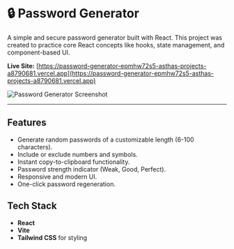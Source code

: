 # 🔒 Password Generator

A simple and secure password generator built with React. This project was created to practice core React concepts like hooks, state management, and component-based UI.

**Live Site:** [https://password-generator-epmhw72s5-asthas-projects-a8790681.vercel.app](https://password-generator-epmhw72s5-asthas-projects-a8790681.vercel.app)

![Password Generator Screenshot](<img width="2926" height="1588" alt="image" src="https://github.com/user-attachments/assets/fee32c1b-1a11-447d-a181-e4c92127c2f3" />
)

---

## Features

* Generate random passwords of a customizable length (6-100 characters).
* Include or exclude numbers and symbols.
* Instant copy-to-clipboard functionality.
* Password strength indicator (Weak, Good, Perfect).
* Responsive and modern UI.
* One-click password regeneration.

## Tech Stack

* **React**
* **Vite**
* **Tailwind CSS** for styling
